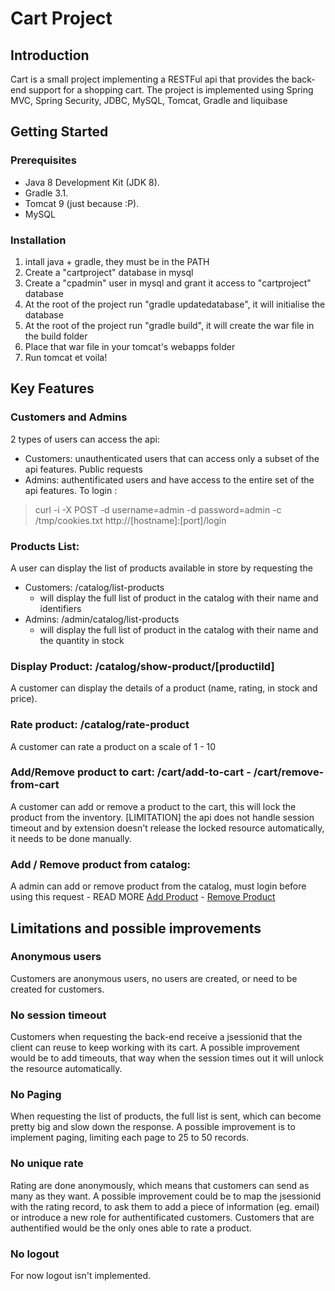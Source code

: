 # Cart Project

## Introduction
Cart is a small project implementing a RESTFul api that provides the back-end support for a shopping cart. 
The project is implemented using Spring MVC, Spring Security, JDBC, MySQL, Tomcat, Gradle and liquibase

## Getting Started
### Prerequisites
* Java 8 Development Kit (JDK 8).
* Gradle 3.1.
* Tomcat 9 (just because :P).
* MySQL

### Installation
1. intall java + gradle, they must be in the PATH
2. Create a "cartproject" database in mysql
3. Create a "cpadmin" user in mysql and grant it access to "cartproject" database
4. At the root of the project run "gradle updatedatabase", it will initialise the database
5. At the root of the project run "gradle build", it will create the war file in the build folder
6. Place that war file in your tomcat's webapps folder
7. Run tomcat et voila!

## Key Features
### Customers and Admins
2 types of users can access the api:
* Customers: unauthenticated users that can access only a subset of the api features. Public requests
* Admins: authentificated users and have access to the entire set of the api features. To login : 

> curl -i -X POST -d username=admin -d password=admin -c /tmp/cookies.txt http://[hostname]:[port]/login

### Products List:
A user can display the list of products available in store by requesting the 
* Customers: /catalog/list-products
  * will display the full list of product in the catalog with their name and identifiers
* Admins: /admin/catalog/list-products
  * will display the full list of product in the catalog with their name and the quantity in stock
  
### Display Product: /catalog/show-product/[productiId]
A customer can display the details of a product (name, rating, in stock and price).  

### Rate product: /catalog/rate-product
A customer can rate a product on a scale of 1 - 10

### Add/Remove product to cart: /cart/add-to-cart - /cart/remove-from-cart
A customer can add or remove a product to the cart, this will lock the product from the inventory.
[LIMITATION] the api does not handle session timeout and by extension doesn't release the locked resource automatically, it needs to be done manually.

### Add / Remove product from catalog:
A admin can add or remove product from the catalog, must login before using this request - READ MORE [Add Product](https://github.com/drmeph/CartProject/wiki/add-product) - [Remove Product](https://github.com/drmeph/CartProject/wiki/Remove-Product)

## Limitations and possible improvements
### Anonymous users
Customers are anonymous users, no users are created, or need to be created for customers.

### No session timeout
Customers when requesting the back-end receive a jsessionid that the client can reuse to keep working with its cart. A possible improvement would be to add timeouts, that way when the session times out it will unlock the resource automatically.

### No Paging
When requesting the list of products, the full list is sent, which can become pretty big and slow down the response. A possible improvement is to implement paging, limiting each page to 25 to 50 records.

### No unique rate
Rating are done anonymously, which means that customers can send as many as they want. A possible improvement could be to map the jsessionid with the rating record, to ask them to add a piece of information (eg. email) or introduce a new role for authentificated customers. Customers that are authentified would be the only ones able to rate a product.

### No logout
For now logout isn't implemented.
